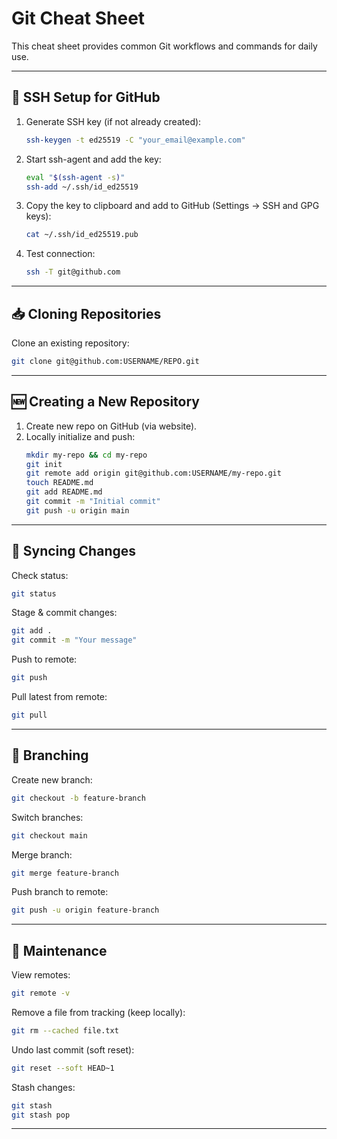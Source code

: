 # Git Cheat Sheet

This cheat sheet provides common Git workflows and commands for daily use.

---
## 🔑 SSH Setup for GitHub

1. Generate SSH key (if not already created):
   ```bash
   ssh-keygen -t ed25519 -C "your_email@example.com"
   ```

2. Start ssh-agent and add the key:
   ```bash
   eval "$(ssh-agent -s)"
   ssh-add ~/.ssh/id_ed25519
   ```

3. Copy the key to clipboard and add to GitHub (Settings → SSH and GPG keys):
   ```bash
   cat ~/.ssh/id_ed25519.pub
   ```

4. Test connection:
   ```bash
   ssh -T git@github.com
   ```

---
## 📥 Cloning Repositories

Clone an existing repository:
```bash
git clone git@github.com:USERNAME/REPO.git
```

---
## 🆕 Creating a New Repository

1. Create new repo on GitHub (via website).
2. Locally initialize and push:
   ```bash
   mkdir my-repo && cd my-repo
   git init
   git remote add origin git@github.com:USERNAME/my-repo.git
   touch README.md
   git add README.md
   git commit -m "Initial commit"
   git push -u origin main
   ```

---
## 🔄 Syncing Changes

Check status:
```bash
git status
```

Stage & commit changes:
```bash
git add .
git commit -m "Your message"
```

Push to remote:
```bash
git push
```

Pull latest from remote:
```bash
git pull
```

---
## 🌿 Branching

Create new branch:
```bash
git checkout -b feature-branch
```

Switch branches:
```bash
git checkout main
```

Merge branch:
```bash
git merge feature-branch
```

Push branch to remote:
```bash
git push -u origin feature-branch
```

---
## 🧹 Maintenance

View remotes:
```bash
git remote -v
```

Remove a file from tracking (keep locally):
```bash
git rm --cached file.txt
```

Undo last commit (soft reset):
```bash
git reset --soft HEAD~1
```

Stash changes:
```bash
git stash
git stash pop
```

---
